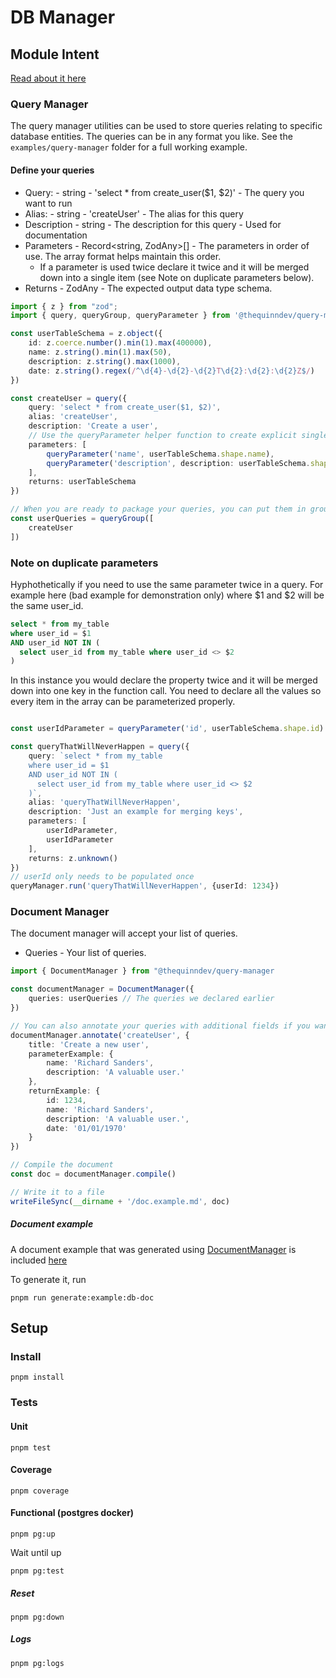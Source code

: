 # DB Manager
## Module Intent
[Read about it here](https://github.com/thequinndev/query-manager/blob/main/module-intent.md)


### Query Manager
The query manager utilities can be used to store queries relating to specific database entities. The queries can be in any format you like. See the ``examples/query-manager`` folder for a full working example.

#### Define your queries
* Query: - string - 'select * from create_user($1, $2)' - The query you want to run
* Alias: - string - 'createUser' - The alias for this query
* Description - string - The description for this query - Used for documentation
* Parameters - Record<string, ZodAny>[] - The parameters in order of use. The array format helps maintain this order.
  * If a parameter is used twice declare it twice and it will be merged down into a single item (see Note on duplicate parameters below). 
* Returns - ZodAny - The expected output data type schema.
```typescript
import { z } from "zod";
import { query, queryGroup, queryParameter } from '@thequinndev/query-manager'

const userTableSchema = z.object({
    id: z.coerce.number().min(1).max(400000),
    name: z.string().min(1).max(50),
    description: z.string().max(1000),
    date: z.string().regex(/^\d{4}-\d{2}-\d{2}T\d{2}:\d{2}:\d{2}Z$/)
})

const createUser = query({
    query: 'select * from create_user($1, $2)',
    alias: 'createUser',
    description: 'Create a user',
    // Use the queryParameter helper function to create explicit single-key objects for your query parameters
    parameters: [
        queryParameter('name', userTableSchema.shape.name),
        queryParameter('description', description: userTableSchema.shape.description)
    ],
    returns: userTableSchema
})

// When you are ready to package your queries, you can put them in groups by a common entity
const userQueries = queryGroup([
    createUser
])
```

### Note on duplicate parameters
Hyphothetically if you need to use the same parameter twice in a query. For example here (bad example for demonstration only) where $1 and $2 will be the same user_id.
```sql
select * from my_table
where user_id = $1
AND user_id NOT IN (
  select user_id from my_table where user_id <> $2
)
```
In this instance you would declare the property twice and it will be merged down into one key in the function call. You need to declare all the values so every item in the array can be parameterized properly.
```typescript

const userIdParameter = queryParameter('id', userTableSchema.shape.id)

const queryThatWillNeverHappen = query({
    query: `select * from my_table
    where user_id = $1
    AND user_id NOT IN (
      select user_id from my_table where user_id <> $2
    )`,
    alias: 'queryThatWillNeverHappen',
    description: 'Just an example for merging keys',
    parameters: [
        userIdParameter,
        userIdParameter
    ],
    returns: z.unknown()
})
// userId only needs to be populated once
queryManager.run('queryThatWillNeverHappen', {userId: 1234})
```

### Document Manager
The document manager will accept your list of queries.
* Queries - Your list of queries.
```typescript
import { DocumentManager } from "@thequinndev/query-manager

const documentManager = DocumentManager({
    queries: userQueries // The queries we declared earlier
})

// You can also annotate your queries with additional fields if you want
documentManager.annotate('createUser', {
    title: 'Create a new user',
    parameterExample: {
        name: 'Richard Sanders',
        description: 'A valuable user.'
    },
    returnExample: {
        id: 1234,
        name: 'Richard Sanders',
        description: 'A valuable user.',
        date: '01/01/1970'
    }
})

// Compile the document
const doc = documentManager.compile()

// Write it to a file
writeFileSync(__dirname + '/doc.example.md', doc)
```
##### Document example
A document example that was generated using [DocumentManager](https://github.com/thequinndev/query-manager/tree/main/examples/query-manager/document/index.ts) is included [here](https://github.com/thequinndev/query-manager/tree/main/examples/query-manager/document/doc.example.md)

To generate it, run 
```
pnpm run generate:example:db-doc
```

## Setup
### Install
```
pnpm install
```

### Tests
#### Unit
```
pnpm test
```
#### Coverage
```
pnpm coverage
```
#### Functional (postgres docker)
```
pnpm pg:up
```

Wait until up
```
pnpm pg:test
```

##### Reset
```
pnpm pg:down
```

##### Logs
```
pnpm pg:logs
```